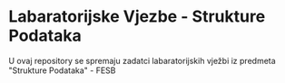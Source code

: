 # Labaratorijske Vjezbe - Strukture Podataka

U ovaj repository se spremaju zadatci labaratorijskih vježbi iz predmeta "Strukture Podataka" - FESB
